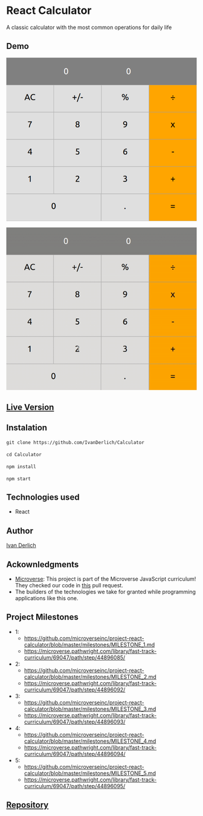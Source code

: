 # React Calculator

<p id="description-calculator"> A classic calculator with the most common operations for daily life <p>

## Demo

![](/docs/1.png)

<img src="docs/1.gif" id="main-image-calculator" />


## [Live Version](https://ivanderlich-calculator.herokuapp.com/)

## Instalation

    git clone https://github.com/IvanDerlich/Calculator

    cd Calculator

    npm install

    npm start


## Technologies used

  - React

## Author

[Ivan Derlich](https://www.ivanderlich.com)

## Ackownledgments
  
- [Microverse](https://www.microverse.org/):   This project is part of the Microverse JavaScript curriculum! They checked our code in [this](https://github.com/SantiagoGuerra/to-do/pull/1) pull request.
- The builders of the technologies we take for granted while programming applications like this one.

## Project Milestones

- 1: 
  - https://github.com/microverseinc/project-react-calculator/blob/master/milestones/MILESTONE_1.md
  - https://microverse.pathwright.com/library/fast-track-curriculum/69047/path/step/44896085/
- 2: 
  - https://github.com/microverseinc/project-react-calculator/blob/master/milestones/MILESTONE_2.md
  - https://microverse.pathwright.com/library/fast-track-curriculum/69047/path/step/44896092/
- 3: 
  - https://github.com/microverseinc/project-react-calculator/blob/master/milestones/MILESTONE_3.md
  - https://microverse.pathwright.com/library/fast-track-curriculum/69047/path/step/44896093/
- 4: 
  - https://github.com/microverseinc/project-react-calculator/blob/master/milestones/MILESTONE_4.md
  - https://microverse.pathwright.com/library/fast-track-curriculum/69047/path/step/44896094/
- 5: 
  - https://github.com/microverseinc/project-react-calculator/blob/master/milestones/MILESTONE_5.md
  - https://microverse.pathwright.com/library/fast-track-curriculum/69047/path/step/44896095/

## [Repository](https://github.com/IvanDerlich/Calculator)

